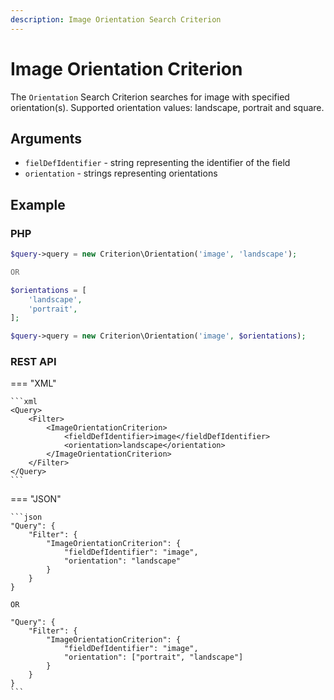 ```yaml
---
description: Image Orientation Search Criterion
---
```


# Image Orientation Criterion

The `Orientation` Search Criterion searches for image with specified orientation(s).
Supported orientation values: landscape, portrait and square.

## Arguments

- `fielDefIdentifier` - string representing the identifier of the field
- `orientation` - strings representing orientations

## Example

### PHP

``` php
$query->query = new Criterion\Orientation('image', 'landscape');

OR

$orientations = [
    'landscape',
    'portrait',
];

$query->query = new Criterion\Orientation('image', $orientations);
```

### REST API

=== "XML"

    ```xml
    <Query>
        <Filter>
            <ImageOrientationCriterion>
                <fieldDefIdentifier>image</fieldDefIdentifier>
                <orientation>landscape</orientation>
            </ImageOrientationCriterion>
        </Filter>
    </Query>
    ```

=== "JSON"

    ```json
    "Query": {
        "Filter": {
            "ImageOrientationCriterion": {
                "fieldDefIdentifier": "image",
                "orientation": "landscape"
            }
        }
    }

    OR

    "Query": {
        "Filter": {
            "ImageOrientationCriterion": {
                "fieldDefIdentifier": "image",
                "orientation": ["portrait", "landscape"]
            }
        }
    }
    ```